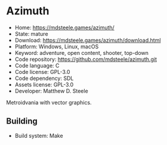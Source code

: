 # Azimuth

- Home: https://mdsteele.games/azimuth/
- State: mature
- Download: https://mdsteele.games/azimuth/download.html
- Platform: Windows, Linux, macOS
- Keyword: adventure, open content, shooter, top-down
- Code repository: https://github.com/mdsteele/azimuth.git
- Code language: C
- Code license: GPL-3.0
- Code dependency: SDL
- Assets license: GPL-3.0
- Developer: Matthew D. Steele

Metroidvania with vector graphics.

## Building

- Build system: Make
